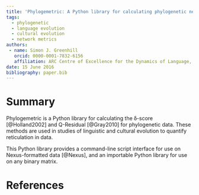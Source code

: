 ```yaml
---
title: 'Phylogemetric: A Python library for calculating phylogenetic network metrics'
tags:
  - phylogenetic
  - language evolution
  - cultural evolution
  - network metrics
authors:
 - name: Simon J. Greenhill
   orcid: 0000-0001-7832-6156
   affiliation: ARC Centre of Excellence for the Dynamics of Language, Australian National University
date: 15 June 2016
bibliography: paper.bib
---
```


# Summary

Phylogemetric is a Python library for calculating the ẟ-score [@Holland2002] and Q-Residual [@Gray2010] for phylogenetic data. These
methods are used in studies of linguistic and cultural evolution to quantify reticulation in data. 

This Python library provides a command-line script interface for use on Nexus-formatted data [@Nexus], and an importable Python
library for use on any binary matrix.

# References
